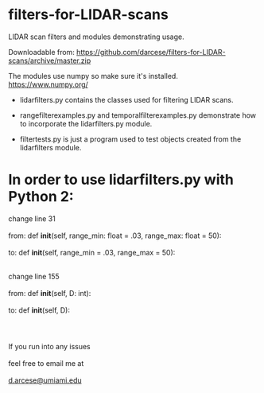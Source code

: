 # filters-for-LIDAR-scans

LIDAR scan filters and modules demonstrating usage.

Downloadable from:
https://github.com/darcese/filters-for-LIDAR-scans/archive/master.zip

The modules use numpy so make sure it's installed.
https://www.numpy.org/

* lidarfilters.py contains the classes used for filtering LIDAR scans.

* rangefilterexamples.py and temporalfilterexamples.py demonstrate how
  to incorporate the lidarfilters.py module.

* filtertests.py is just a program used to test objects created from the
  lidarfilters module.

# In order to use lidarfilters.py with Python 2:

change line 31      <br/><br/>
from: def __init__(self, range_min: float = .03, range_max: float = 50):     <br/><br/>
  to: def __init__(self, range_min = .03, range_max = 50):      <br/><br/>

change line 155     <br/><br/>
from:  def __init__(self, D: int): <br/><br/>
  to:  def __init__(self, D):      <br/><br/>
                                           
#
If you run into any issues         <br/><br/>
feel free to email me at           <br/><br/>
d.arcese@umiami.edu     


